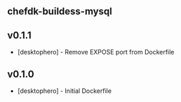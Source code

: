 ## chefdk-buildess-mysql

v0.1.1
------
- [desktophero] - Remove EXPOSE port from Dockerfile

v0.1.0
------
- [desktophero] - Initial Dockerfile
